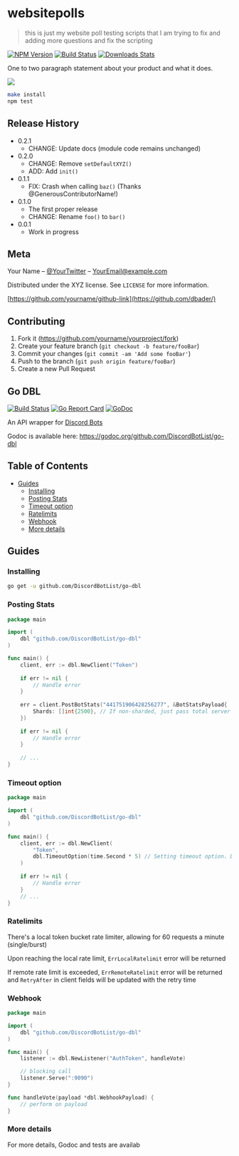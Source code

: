 # websitepolls
> this is just my website poll testing scripts that I am trying to fix and adding more questions and fix the scripting

[![NPM Version][npm-image]][npm-url]
[![Build Status][travis-image]][travis-url]
[![Downloads Stats][npm-downloads]][npm-url]

One to two paragraph statement about your product and what it does.

![](header.png)


```sh
make install
npm test
```

## Release History

* 0.2.1
    * CHANGE: Update docs (module code remains unchanged)
* 0.2.0
    * CHANGE: Remove `setDefaultXYZ()`
    * ADD: Add `init()`
* 0.1.1
    * FIX: Crash when calling `baz()` (Thanks @GenerousContributorName!)
* 0.1.0
    * The first proper release
    * CHANGE: Rename `foo()` to `bar()`
* 0.0.1
    * Work in progress

## Meta

Your Name – [@YourTwitter](https://twitter.com/dbader_org) – YourEmail@example.com

Distributed under the XYZ license. See ``LICENSE`` for more information.

[https://github.com/yourname/github-link](https://github.com/dbader/)

## Contributing

1. Fork it (<https://github.com/yourname/yourproject/fork>)
2. Create your feature branch (`git checkout -b feature/fooBar`)
3. Commit your changes (`git commit -am 'Add some fooBar'`)
4. Push to the branch (`git push origin feature/fooBar`)
5. Create a new Pull Request

<!-- Markdown link & img dfn's -->
[npm-image]: https://img.shields.io/npm/v/datadog-metrics.svg?style=flat-square
[npm-url]: https://npmjs.org/package/datadog-metrics
[npm-downloads]: https://img.shields.io/npm/dm/datadog-metrics.svg?style=flat-square
[travis-image]: https://img.shields.io/travis/dbader/node-datadog-metrics/master.svg?style=flat-square
[travis-url]: https://travis-ci.org/dbader/node-datadog-metrics
[wiki]: https://github.com/yourname/yourproject/wiki
## Go DBL

[![Build Status](https://travis-ci.com/rumblefrog/go-dbl.svg?branch=master)](https://travis-ci.com/rumblefrog/go-dbl)
[![Go Report Card](https://goreportcard.com/badge/github.com/DiscordBotList/go-dbl)](https://goreportcard.com/report/github.com/DiscordBotList/go-dbl)
[![GoDoc](https://godoc.org/github.com/DiscordBotList/go-dbl?status.svg)](https://godoc.org/github.com/DiscordBotList/go-dbl)

An API wrapper for [Discord Bots](https://discordbots.org/)

Godoc is available here: https://godoc.org/github.com/DiscordBotList/go-dbl

<!-- START doctoc generated TOC please keep comment here to allow auto update -->
<!-- DON'T EDIT THIS SECTION, INSTEAD RE-RUN doctoc TO UPDATE -->
## Table of Contents

- [Guides](#guides)
  - [Installing](#installing)
  - [Posting Stats](#posting-stats)
  - [Timeout option](#timeout-option)
  - [Ratelimits](#ratelimits)
  - [Webhook](#webhook)
  - [More details](#more-details)

<!-- END doctoc generated TOC please keep comment here to allow auto update -->

## Guides

### Installing

```bash
go get -u github.com/DiscordBotList/go-dbl
```

### Posting Stats

```go
package main

import (
	dbl "github.com/DiscordBotList/go-dbl"
)

func main() {
	client, err := dbl.NewClient("Token")
	
	if err != nil {
		// Handle error
	}
	
	err = client.PostBotStats("441751906428256277", &BotStatsPayload{
		Shards: []int{2500}, // If non-sharded, just pass total server count as the only integer element
	})
	
	if err != nil {
		// Handle error
	}
	
	// ...
}
```

### Timeout option

```go
package main

import (
	dbl "github.com/DiscordBotList/go-dbl"
)

func main() {
	client, err := dbl.NewClient(
		"Token",
		dbl.TimeoutOption(time.Second * 5) // Setting timeout option. Default is 3 seconds
	)
	
	if err != nil {
		// Handle error
	}
	// ...
}
```

### Ratelimits

There's a local token bucket rate limiter, allowing for 60 requests a minute (single/burst)

Upon reaching the local rate limit, `ErrLocalRatelimit` error will be returned

If remote rate limit is exceeded, `ErrRemoteRatelimit` error will be returned and `RetryAfter` in client fields will be updated with the retry time

### Webhook

```go
package main

import (
	dbl "github.com/DiscordBotList/go-dbl"
)

func main() {
	listener := dbl.NewListener("AuthToken", handleVote)

	// blocking call
	listener.Serve(":9090")
}

func handleVote(payload *dbl.WebhookPayload) {
	// perform on payload
}
```

### More details

For more details, Godoc and tests are availab
